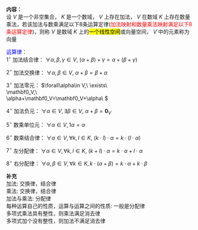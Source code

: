 **内容：**    
设 $V$ 是一个非空集合， $K$ 是一个数域， $V$ 上存在加法， $V$ 在数域 $K$ 上存在数量乘法，若该加法与数乘满足以下8条运算定律(<font color=red>加法映射和数量乘法映射满足以下8条运算定律</font>)，则称 $V$ 是数域 $K$ 上的<mark>一个线性空间</mark>或向量空间， $V$ 中的元素称为向量    
    
<font color=blue>运算律</font>：    
 $1^\circ$ 加法结合律： $\forall    
\alpha,\beta,\gamma\in V,\     
(\alpha+\beta)+\gamma=\alpha+(\beta+\gamma)$     
    
 $2^\circ$ 加法交换律： $\forall\alpha,\beta\in V,\ \alpha+\beta=\beta+\alpha$     
    
 $3^\circ$ 加法零元： $\forall\alpha\in V,\ \exists\     
\mathbf0_V,\     
\alpha+\mathbf0_V=\mathbf0_V+\alpha\ $     
    
 $4^\circ$ 加法负元： $\forall\alpha\in V,\exists\beta\in V,\ \alpha+\beta=\mathbf0_V$     
    
 $5^\circ$ 数乘单位元： $\forall    
\alpha\in V,1\alpha=\alpha$     
    
 $6^\circ$ 数乘结合律： $\forall\alpha\in V,    
\forall k,l\in K,\ (k\cdot l)\cdot\alpha    
=k\cdot(l\cdot\alpha)$     
    
 $7^\circ$ 左分配律： $\forall\alpha\in V,    
\forall k,l\in K,\ (k+l)\cdot\alpha    
=k\cdot\alpha+l\cdot\alpha$     
    
 $8^\circ$ 右分配律： $\forall\alpha,\beta\in V,    
\forall k\in K,k\cdot(\alpha+\beta)    
=k\cdot\alpha+k\cdot\beta$     
    
**补充**    
加法: 交换律，结合律    
乘法: 交换律，结合律    
加法与乘法: 分配律    
每种运算自己的性质，运算与运算之间的性质: 一般是分配律    
多项式乘法具有整性，则乘法满足消去律    
多项式加个没有整性，则加法不满足消去律    
